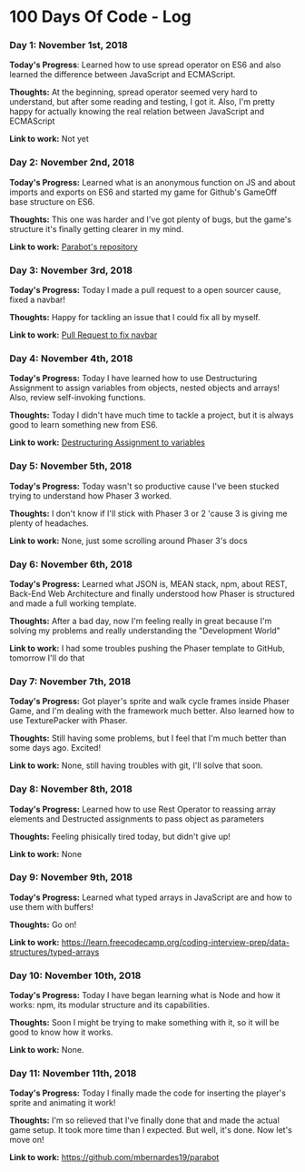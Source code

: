 # 100 Days Of Code - Log

### Day 1: November 1st, 2018

**Today's Progress**: Learned how to use spread operator on ES6 and also learned the difference between JavaScript and ECMAScript.

**Thoughts:** At the beginning, spread operator seemed very hard to understand, but after some reading and testing, I got it. Also, I'm pretty happy for actually knowing the real relation between JavaScript and ECMAScript

**Link to work:** Not yet


### Day 2: November 2nd, 2018

**Today's Progress:** Learned what is an anonymous function on JS and about imports and exports on ES6 and started my game for Github's GameOff base structure on ES6.

**Thoughts:** This one was harder and I've got plenty of bugs, but the game's structure it's finally getting clearer in my mind.

**Link to work:** [Parabot's repository](https://github.com/mbernardes19/parabot)


### Day 3: November 3rd, 2018

**Today's Progress:** Today I made a pull request to a open sourcer cause, fixed a navbar!

**Thoughts:** Happy for tackling an issue that I could fix all by myself.

**Link to work:** [Pull Request to fix navbar](https://github.com/fossasia/publiccode.asia/pull/162)


### Day 4: November 4th, 2018

**Today's Progress:** Today I have learned how to use Destructuring Assignment to assign variables from objects, nested objects and arrays! Also, review self-invoking functions.

**Thoughts:** Today I didn't have much time to tackle a project, but it is always good to learn something new from ES6.

**Link to work:** [Destructuring Assignment to variables](https://learn.freecodecamp.org/javascript-algorithms-and-data-structures/es6/use-destructuring-assignment-to-assign-variables-from-arrays)


### Day 5: November 5th, 2018

**Today's Progress:** Today wasn't so productive cause I've been stucked trying to understand how Phaser 3 worked.

**Thoughts:** I don't know if I'll stick with Phaser 3 or 2 'cause 3 is giving me plenty of headaches.

**Link to work:** None, just some scrolling around Phaser 3's docs


### Day 6: November 6th, 2018

**Today's Progress:** Learned what JSON is, MEAN stack, npm, about REST, Back-End Web Architecture and finally understood how Phaser is structured and made a full working template.

**Thoughts:** After a bad day, now I'm feeling really in great because I'm solving my problems and really understanding the "Development World"

**Link to work:** I had some troubles pushing the Phaser template to GitHub, tomorrow I'll do that


### Day 7: November 7th, 2018

**Today's Progress:** Got player's sprite and walk cycle frames inside Phaser Game, and I'm dealing with the framework much better. Also learned how to use TexturePacker with Phaser.

**Thoughts:** Still having some problems, but I feel that I'm much better than some days ago. Excited!

**Link to work:** None, still having troubles with git, I'll solve that soon.


### Day 8: November 8th, 2018

**Today's Progress:** Learned how to use Rest Operator to reassing array elements and Destructed assignments to pass object as parameters

**Thoughts:** Feeling phisically tired today, but didn't give up!

**Link to work:** None


### Day 9: November 9th, 2018

**Today's Progress:** Learned what typed arrays in JavaScript are and how to use them with buffers!

**Thoughts:** Go on!

**Link to work:** https://learn.freecodecamp.org/coding-interview-prep/data-structures/typed-arrays


### Day 10: November 10th, 2018

**Today's Progress:** Today I have began learning what is Node and how it works: npm, its modular structure and its capabilities.

**Thoughts:** Soon I might be trying to make something with it, so it will be good to know how it works.

**Link to work:** None.


### Day 11: November 11th, 2018

**Today's Progress:** Today I finally made the code for inserting the player's sprite and animating it work!

**Thoughts:** I'm so relieved that I've finally done that and made the actual game setup. It took more time than I expected. But well, it's done. Now let's move on! 

**Link to work:** https://github.com/mbernardes19/parabot
